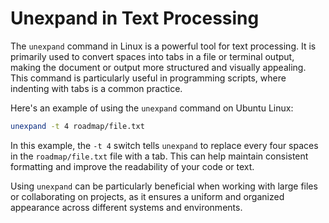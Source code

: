# Unexpand in Text Processing

The `unexpand` command in Linux is a powerful tool for text processing. It is primarily used to convert spaces into tabs in a file or terminal output, making the document or output more structured and visually appealing. This command is particularly useful in programming scripts, where indenting with tabs is a common practice.

Here's an example of using the `unexpand` command on Ubuntu Linux:

```bash
unexpand -t 4 roadmap/file.txt
```

In this example, the `-t 4` switch tells `unexpand` to replace every four spaces in the `roadmap/file.txt` file with a tab. This can help maintain consistent formatting and improve the readability of your code or text.

Using `unexpand` can be particularly beneficial when working with large files or collaborating on projects, as it ensures a uniform and organized appearance across different systems and environments.
